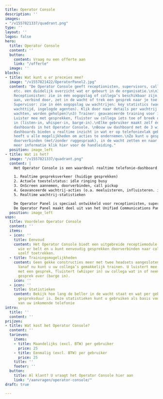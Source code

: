 ```yaml
---
title: Operator Console
description: ''
images:
- "/v1557821337/quadrant.png"
type: ''
layout: ''
logos: false
hero:
  title: Operator Console
  content: ''
  button:
    content: Vraag nu een offerte aan
    link: "/offerte"
  image: ''
blocks:
- title: Wat kunt u er preceies mee?
  image: "/v1557821422/OperatorPanel2.jpg"
  content: "De Operator Console geeft receptionisten, supervisors, callcenter-trainers,
    etc. een duidelijk overzicht wat er gebeurt in de organisatie.\n\nIdeaal voor:\n\n1)
    Receptionisten: zie in één oogopslag of collega’s beschikbaar zijn; klik en neem
    aan, verbind door, zet in de wacht of trek een gesprek naar je toe. Hou overzicht.\n2)
    Supervisor: zie in één oogopslag uw wachtrijen: key statistics (wachtenden, gem.
    wachttijd, ingelogde agenten). Klik door naar details per wachtrij (welke bellers
    wachten, worden geholpen)\n3) Trainer: geavanceerde training voor inbound callcenter.
    Luister mee met gesprekken, fluister uw collega iets toe of breek op het gesprek
    in (listen-in, whisper-in, barge-in).\nElke gebruiker maakt zelf één of meer aanpasbare
    dashboards in het Operator Console. \nBouw uw dashboard met de 3 widgets:\n\nUw
    dashboards bieden u realtime inzicht in wat er op telefonievlak gebeurt. Bovendien
    heeft u alle mogelijkheden om acties te ondernemen.\nZo kunt u gesprekken aannemen,
    doorverbinden (met/zonder ruggespraak), in de wacht zetten en naar u toe trekken.\nVoor
    meer informatie klik hier voor de handleiding."
  position: image_left
- title: Wat is het?
  image: "/v1557821337/quadrant.png"
  content: |
    Het Operator Console is een waardevol realtime telefonie-dashboard dat u het volgende biedt:

    1. Realtime gespreksverkeer (huidige gesprekken)
    2. Actuele toestelstatus: idle ringing busy
    3. OnScreen aannemen, doorverbinden, call pickup
    4. Geavanceerde wachtrij-acties (o.a. meeluisteren, influisteren. inbreken)
    5. Realtime wachtrij-statistieken

    De Operator Panel is speciaal ontwikkeld voor receptionisten, supervisors en callcenter trainers en biedt realtime informatie, statistieken en extra telefoniemogelijkheden. Zo zie je gemakkelijk en centraal wat er binnen het bedrijf gebeurt.
    De Operator Panel maakt deel uit van het Unified Communications Panel.
  position: image_left
usps:
  title: Voordelen Operator Console
  content: ''
  items:
  - icon: ''
    title: Eenvoud
    content: Het Operator Console biedt een uitgebreide receptiemodule. U ziet overzichtelijk
      wie er belt en u kunt eenvoudig gesprekken doorverbinden naar collega’s of naar
      uzelf toetrekken.
  - title: Trainingsmogelijkheden
    content: Geen gekke constructies meer met twee headsets aangesloten op één toestel.
      Vanaf nu kunt u uw collega’s gemakkelijk trainen. U luistert mee (listen in)
      met een gesprek, fluistert (whisper in) uw collega wat in of neemt het hele
      gesprek over (barge in).
    icon: ''
  - icon: ''
    title: Statistieken
    content: Bekijk hoe lang de beller in de wacht staat en wat per gebruiker de gemiddelde
      gespreksduur is. Deze statistieken kunt u gebruiken als basis voor het verbeteren/professionaliseren
      van uw inkomende telefonie
intro:
  title: ''
  content: ''
prijzen:
- title: Wat kost het Operator Console?
  content: ''
  tarieven:
    items:
    - title: Maandelijks (excl. BTW) per gebruiker
      price: 25
    - title: Eenmalig (excl. BTW) per gebruiker
      price: 25
    title: ''
    footer: ''
  button:
    title: Al klant? U vraagt het Operator Console hier aan
    link: "/aanvragen/operator-console/"
draft: true

---
```

